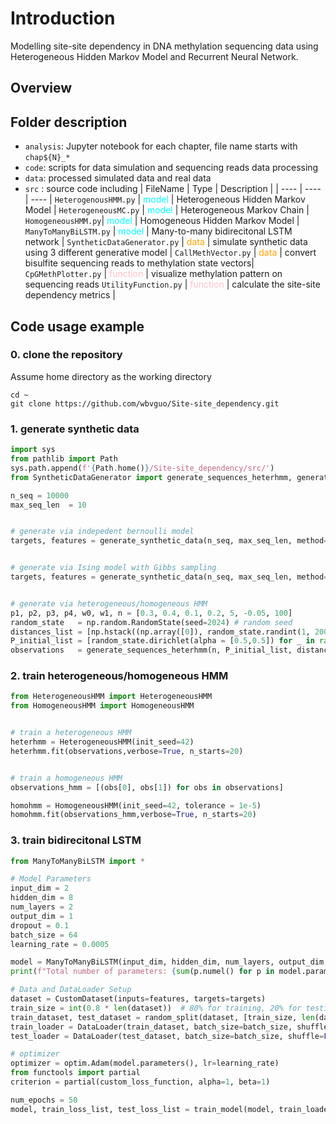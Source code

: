 #  Introduction
Modelling site-site dependency in DNA methylation sequencing data using Heterogeneous Hidden Markov Model and Recurrent Neural Network. 

## Overview



## Folder description
- `analysis`: Jupyter notebook for each chapter, file name starts with `chap${N}_*`
- `code`: scripts for data simulation and sequencing reads data processing
- `data`: processed simulated data and real data
- `src` : source code including 
    | FileName | Type | Description |
    | ---- | ---- | ---- |
    `HeterogenousHMM.py` | <span style="color:cyan;">model</span> | Heterogeneous Hidden Markov Model |
    `HeterogeneousMC.py` | <span style="color:cyan;">model</span> | Heterogeneous Markov Chain | 
    `HomogeneousHMM.py`| <span style="color:cyan;">model</span> | Homogeneous Hidden Markov Model | 
    `ManyToManyBiLSTM.py` | <span style="color:cyan;">model</span> | Many-to-many bidirecitonal LSTM network |
    `SyntheticDataGenerator.py` | <span style="color:orange;">data</span> | simulate synthetic data using 3 different generative model |
    `CallMethVector.py` | <span style="color:orange;">data</span> | convert bisulfite sequencing reads to methylation state vectors| 
    `CpGMethPlotter.py` | <span style="color:pink;">function</span> | visualize methylation pattern on sequencing reads
    `UtilityFunction.py` | <span style="color:pink;">function</span> | calculate the site-site dependency metrics |


## Code usage example
### 0. clone the repository
Assume home directory as the working directory
```shell
cd ~
git clone https://github.com/wbvguo/Site-site_dependency.git
```

### 1. generate synthetic data
```python
import sys
from pathlib import Path
sys.path.append(f'{Path.home()}/Site-site_dependency/src/') 
from SyntheticDataGenerator import generate_sequences_heterhmm, generate_synthetic_data

n_seq = 10000
max_seq_len  = 10


# generate via indepedent bernoulli model
targets, features = generate_synthetic_data(n_seq, max_seq_len, method='bernoulli')


# generate via Ising model with Gibbs sampling
targets, features = generate_synthetic_data(n_seq, max_seq_len, method='bidirectional')


# generate via heterogeneous/homogeneous HMM
p1, p2, p3, p4, w0, w1, n = [0.3, 0.4, 0.1, 0.2, 5, -0.05, 100]
random_state   = np.random.RandomState(seed=2024) # random seed
distances_list = [np.hstack((np.array([0]), random_state.randint(1, 200, size=random_state.randint(5, 10)))) for _ in range(n)] # distance
P_initial_list = [random_state.dirichlet(alpha = [0.5,0.5]) for _ in range(n)]  # initial
observations   = generate_sequences_heterhmm(n, P_initial_list, distances_list, p1, p2, w0, w1, p3, p4, pred_seed=101)
```


### 2. train heterogeneous/homogeneous HMM
```python
from HeterogeneousHMM import HeterogeneousHMM
from HomogeneousHMM import HomogeneousHMM


# train a heterogeneous HMM
heterhmm = HeterogeneousHMM(init_seed=42)
heterhmm.fit(observations,verbose=True, n_starts=20)


# train a homogeneous HMM
observations_hmm = [(obs[0], obs[1]) for obs in observations]

homohmm = HomogeneousHMM(init_seed=42, tolerance = 1e-5)
homohmm.fit(observations_hmm,verbose=True, n_starts=20)
```


### 3. train bidirecitonal LSTM
```python
from ManyToManyBiLSTM import *

# Model Parameters
input_dim = 2
hidden_dim = 8
num_layers = 2
output_dim = 1
dropout = 0.1
batch_size = 64
learning_rate = 0.0005

model = ManyToManyBiLSTM(input_dim, hidden_dim, num_layers, output_dim, dropout).to(device)
print(f"Total number of parameters: {sum(p.numel() for p in model.parameters() if p.requires_grad)}")

# Data and DataLoader Setup
dataset = CustomDataset(inputs=features, targets=targets)
train_size = int(0.8 * len(dataset))  # 80% for training, 20% for testing
train_dataset, test_dataset = random_split(dataset, [train_size, len(dataset) - train_size])
train_loader = DataLoader(train_dataset, batch_size=batch_size, shuffle=True, collate_fn=collate_batch)
test_loader = DataLoader(test_dataset, batch_size=batch_size, shuffle=False, collate_fn=collate_batch)

# optimizer
optimizer = optim.Adam(model.parameters(), lr=learning_rate)
from functools import partial
criterion = partial(custom_loss_function, alpha=1, beta=1)

num_epochs = 50
model, train_loss_list, test_loss_list = train_model(model, train_loader, test_loader, criterion, optimizer, num_epochs=num_epochs)
```



